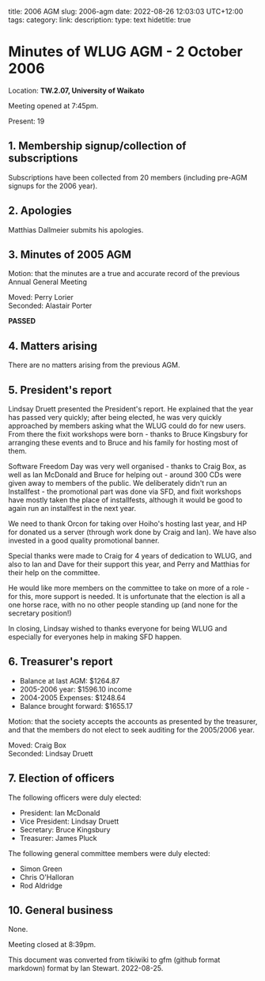 title: 2006 AGM
slug: 2006-agm
date: 2022-08-26 12:03:03 UTC+12:00
tags: 
category: 
link: 
description: 
type: text
hidetitle: true

# Minutes of WLUG AGM - 2 October 2006
  
Location: **TW.2.07, University of Waikato**

Meeting opened at 7:45pm.

Present: 19

## 1. Membership signup/collection of subscriptions

Subscriptions have been collected from 20 members (including pre-AGM
signups for the 2006 year).

## 2. Apologies

Matthias Dallmeier submits his apologies.

## 3. Minutes of 2005 AGM

Motion: that the minutes are a true and accurate record of the previous
Annual General Meeting

Moved: Perry Lorier  
Seconded: Alastair Porter

**PASSED**

## 4. Matters arising

There are no matters arising from the previous AGM.

## 5. President's report

Lindsay Druett presented the President's report. He explained that the
year has passed very quickly; after being elected, he was very quickly
approached by members asking what the WLUG could do for new users. From
there the fixit workshops were born - thanks to Bruce Kingsbury for
arranging these events and to Bruce and his family for hosting most of
them.

Software Freedom Day was very well organised - thanks to Craig Box, as
well as Ian McDonald and Bruce for helping out - around 300 CDs were
given away to members of the public. We deliberately didn't run an
Installfest - the promotional part was done via SFD, and fixit workshops
have mostly taken the place of installfests, although it would be good
to again run an installfest in the next year.

We need to thank Orcon for taking over Hoiho's hosting last year, and HP
for donated us a server (through work done by Craig and Ian). We have
also invested in a good quality promotional banner.

Special thanks were made to Craig for 4 years of dedication to WLUG, and
also to Ian and Dave for their support this year, and Perry and Matthias
for their help on the committee.

He would like more members on the committee to take on more of a role -
for this, more support is needed. It is unfortunate that the election is
all a one horse race, with no no other people standing up (and none for
the secretary position\!)

In closing, Lindsay wished to thanks everyone for being WLUG and
especially for everyones help in making SFD happen.

## 6. Treasurer's report

  - Balance at last AGM: $1264.87
  - 2005-2006 year: $1596.10 income
  - 2004-2005 Expenses: $1248.64
  - Balance brought forward: $1655.17

Motion: that the society accepts the accounts as presented by the
treasurer, and that the members do not elect to seek auditing for the
2005/2006 year.

Moved: Craig Box  
Seconded: Lindsay Druett

## 7. Election of officers

The following officers were duly elected:

  - President: Ian McDonald
  - Vice President: Lindsay Druett
  - Secretary: Bruce Kingsbury
  - Treasurer: James Pluck

The following general committee members were duly elected:

  - Simon Green
  - Chris O'Halloran
  - Rod Aldridge

## 10. General business

None.

Meeting closed at 8:39pm.

This document was converted from tikiwiki to gfm (github format markdown) format by Ian Stewart. 2022-08-25.
